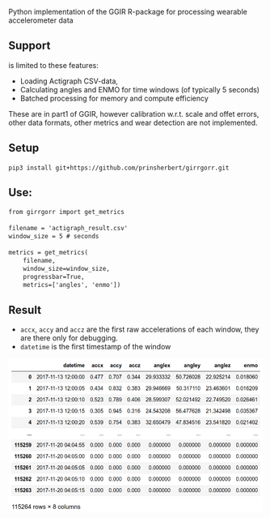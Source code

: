 Python implementation of the GGIR R-package for processing wearable accelerometer data

## Support

is limited to these features:

 * Loading Actigraph CSV-data,
 * Calculating angles and ENMO for time windows (of typically 5 seconds)
 * Batched processing for memory and compute efficiency

These are in part1 of GGIR, however calibration w.r.t. scale and offet errors, other data formats, other metrics and
wear detection are not implemented.

## Setup

    pip3 install git+https://github.com/prinsherbert/girrgorr.git

## Use:


    from girrgorr import get_metrics

    filename = 'actigraph_result.csv'
    window_size = 5 # seconds

    metrics = get_metrics(
        filename,
        window_size=window_size,
        progressbar=True,
        metrics=['angles', 'enmo'])

## Result

 * `accx`, `accy` and `accz` are the first raw accelerations of each window, they are there only for debugging.
 * `datetime` is the first timestamp of the window

![Example output](images/example-output.png)